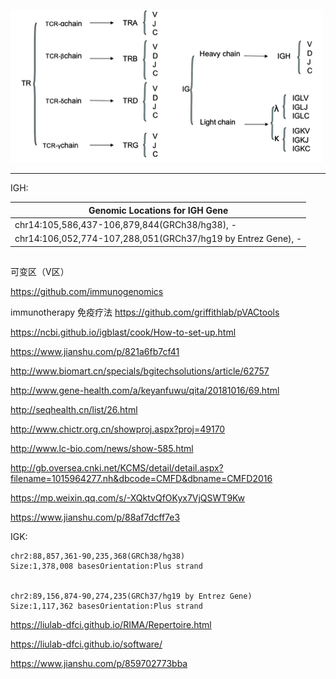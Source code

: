 
![](pics/20200609.png)

----
IGH:

|Genomic Locations for IGH Gene|
|---|
|chr14:105,586,437-106,879,844(GRCh38/hg38), -|
|chr14:106,052,774-107,288,051(GRCh37/hg19 by Entrez Gene), -|


## 
可变区（V区）

https://github.com/immunogenomics

immunotherapy 免疫疗法
https://github.com/griffithlab/pVACtools

https://ncbi.github.io/igblast/cook/How-to-set-up.html


https://www.jianshu.com/p/821a6fb7cf41

http://www.biomart.cn/specials/bgitechsolutions/article/62757

http://www.gene-health.com/a/keyanfuwu/qita/20181016/69.html

http://seqhealth.cn/list/26.html

http://www.chictr.org.cn/showproj.aspx?proj=49170

http://www.lc-bio.com/news/show-585.html

http://gb.oversea.cnki.net/KCMS/detail/detail.aspx?filename=1015964277.nh&dbcode=CMFD&dbname=CMFD2016

https://mp.weixin.qq.com/s/-XQktvQfOKyx7VjQSWT9Kw


https://www.jianshu.com/p/88af7dcff7e3


IGK:
```
chr2:88,857,361-90,235,368(GRCh38/hg38)
Size:1,378,008 basesOrientation:Plus strand


chr2:89,156,874-90,274,235(GRCh37/hg19 by Entrez Gene)
Size:1,117,362 basesOrientation:Plus strand
```


https://liulab-dfci.github.io/RIMA/Repertoire.html

https://liulab-dfci.github.io/software/

https://www.jianshu.com/p/859702773bba

